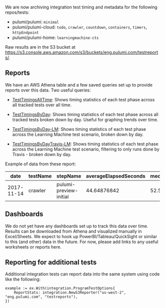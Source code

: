 We are now archiving integration test timing and metadata for the following repos/tests:
* pulumi/pulumi: `minimal`
* pulumi/pulumi-cloud: `todo`, `crawler`, `countdown`, `containers`, `timers`, `httpEndpoint`
* pulumi/pulumi-home: `learningmachine-cts`

Raw results are in the S3 bucket at https://s3.console.aws.amazon.com/s3/buckets/eng.pulumi.com/testreports/.

## Reports

We have an AWS Athena table and a few saved queries set up to provide reports over this data.  Two useful queries:

* [TestTimingsAllTime](https://us-west-2.console.aws.amazon.com/athena/home?force&region=us-west-2#query/saved/ac1de368-a1c2-45d7-8d13-34f98db96c8c): Shows timing statistics  of each test phase across all tracked tests over all time.  

* [TestTimingsByDay](https://us-west-2.console.aws.amazon.com/athena/home?force&region=us-west-2#query/saved/2cb12d55-c627-47b1-83ea-e088ec31c42a): Shows timing statistics of each test phase across all tracked tests broken down by day.  Useful for graphing trends over time.

* [TestTimingsByDay-LM](https://us-west-2.console.aws.amazon.com/athena/home?force&force=&region=us-west-2#query/saved/46ff66d7-9f38-49d2-bbd9-1f11dbcfaaa1): Shows timing statistics of each test phase across the Learning Machine test scenario, broken down by day.

* [TestTimingsByDayTravis-LM](https://us-west-2.console.aws.amazon.com/athena/home?force&force=&region=us-west-2#query/saved/38ff9b27-5d74-492e-a9df-de33e3824180): Shows timing statistics of each test phase across the Learning Machine test scenario, filtering to only runs done by Travis - broken down by day.



Example of data from these report:

| date       | testName     | stepName               | averageElapsedSeconds | medianElapsedSeconds | p10ElapsedSeconds | p90ElapsedSeconds | minElapsedSeconds | maxElapsedSeconds | count |
|------------|--------------|------------------------|-----------------------|----------------------|-------------------|-------------------|-------------------|-------------------|-------|
| 2017-11-14 | crawler      | pulumi-preview-initial | 44.64876842           | 52.58470917          | 35.87321091       | 54.26349258       | 35.87321091       | 54.26349258       | 4     |

## Dashboards

We do not yet have any dashboards set up to track this data over time.  Results can be downloaded from Athena and visualized manually in Excel/Sheets.  We expect to hook up PowerBI/Tableau/QuickSight or similar to this (and other) data in the future.  For now, please add links to any useful worksheets or reports here.

## Reporting for additional tests

Additional integration tests can report data into the same system using code like the following:

```golang
example := ex.With(integration.ProgramTestOptions{
    ReportStats: integration.NewS3Reporter("us-west-2", "eng.pulumi.com", "testreports"),
})
```